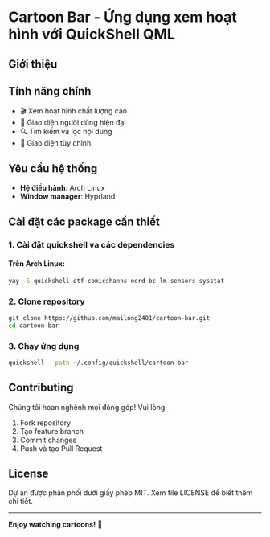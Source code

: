# Cartoon Bar - Ứng dụng xem hoạt hình với QuickShell QML

## Giới thiệu


## Tính năng chính

- 🎬 Xem hoạt hình chất lượng cao
- 📱 Giao diện người dùng hiện đại
- 🔍 Tìm kiếm và lọc nội dung
- 🎨 Giao diện tùy chỉnh

## Yêu cầu hệ thống

- **Hệ điều hành**: Arch Linux
- **Window manager**: Hyprland


## Cài đặt các package cần thiết

### 1. Cài đặt quickshell va các dependencies

#### Trên Arch Linux:
```bash
yay -S quickshell otf-comicshanns-nerd bc lm-sensors sysstat
```



### 2. Clone repository
```bash
git clone https://github.com/mailong2401/cartoon-bar.git
cd cartoon-bar
```


### 3. Chạy ứng dụng
```bash
quickshell --path ~/.config/quickshell/cartoon-bar
```

## Contributing

Chúng tôi hoan nghênh mọi đóng góp! Vui lòng:
1. Fork repository
2. Tạo feature branch
3. Commit changes
4. Push và tạo Pull Request

## License

Dự án được phân phối dưới giấy phép MIT. Xem file LICENSE để biết thêm chi tiết.

---
**Enjoy watching cartoons!** 🎉
